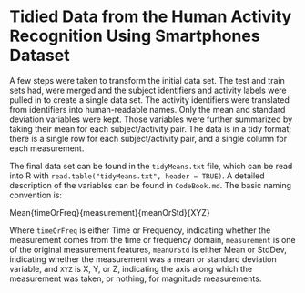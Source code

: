 # Tidied Data from the Human Activity Recognition Using Smartphones Dataset

A few steps were taken to transform the initial data set. The test and train sets had, were merged and the subject identifiers and activity labels were pulled in to create a single data set. The activity identifiers were translated from identifiers into human-readable names. Only the mean and standard deviation variables were kept. Those variables were further summarized by taking their mean for each subject/activity pair. The data is in a tidy format; there is a single row for each subject/activity pair, and a single column for each measurement.

The final data set can be found in the `tidyMeans.txt` file, which can be read into R with `read.table("tidyMeans.txt", header = TRUE)`. A detailed description of the variables can be found in `CodeBook.md`. The basic naming convention is:

  Mean{timeOrFreq}{measurement}{meanOrStd}{XYZ}

Where `timeOrFreq` is either Time or Frequency, indicating whether the measurement comes from the time or frequency domain, `measurement` is one of the original measurement features, `meanOrStd` is either Mean or StdDev, indicating whether the measurement was a mean or standard deviation variable, and `XYZ` is X, Y, or Z, indicating the axis along which the measurement was taken, or nothing, for magnitude measurements.
